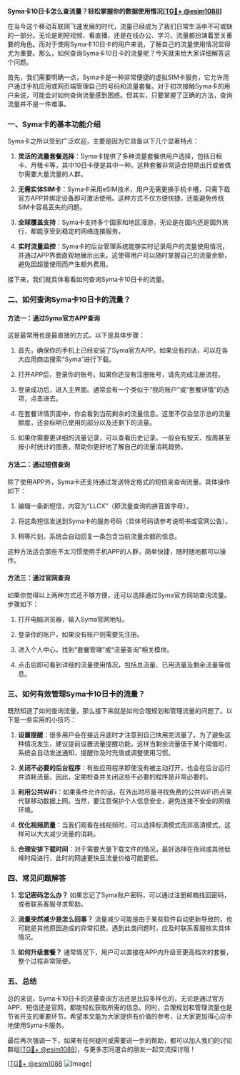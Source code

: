 **Syma卡10日卡怎么查流量？轻松掌握你的数据使用情况[[TG💪+ @esim1088](https://t.me/s/esim1088)]**

在当今这个移动互联网飞速发展的时代，流量已经成为了我们日常生活中不可或缺的一部分。无论是刷短视频、看直播，还是在线办公、学习，流量都扮演着至关重要的角色。而对于使用Syma卡10日卡的用户来说，了解自己的流量使用情况显得尤为重要。那么，如何查询Syma卡10日卡的流量呢？今天就来给大家详细解答这个问题。

首先，我们需要明确一点，Syma卡是一种非常便捷的虚拟SIM卡服务，它允许用户通过手机应用或网页端管理自己的号码和流量套餐。对于初次接触Syma卡的用户来说，可能会对如何查询流量感到困惑。但其实，只要掌握了正确的方法，查询流量并不是一件难事。

### 一、Syma卡的基本功能介绍

Syma卡之所以受到广泛欢迎，主要是因为它具备以下几个显著特点：

1. **灵活的流量套餐选择**：Syma卡提供了多种流量套餐供用户选择，包括日租卡、月租卡等，其中10日卡便是其中一种。这种套餐非常适合短期出行或者偶尔需要大量流量的人群。
   
2. **无需实体SIM卡**：Syma卡采用eSIM技术，用户无需更换手机卡槽，只需下载官方APP并绑定设备即可激活使用。这种方式不仅方便快捷，还能避免传统SIM卡容易丢失的问题。

3. **全球覆盖支持**：Syma卡支持多个国家和地区漫游，无论是在国内还是国外旅行，都能享受到稳定的网络连接服务。

4. **实时流量监控**：Syma卡的后台管理系统能够实时记录用户的流量使用情况，并通过APP界面直观地展示出来。这使得用户可以随时掌握自己的流量余额，避免因超量使用而产生额外费用。

接下来，我们就具体看看如何查询Syma卡10日卡的流量。

### 二、如何查询Syma卡10日卡的流量？

#### 方法一：通过Syma官方APP查询

这是最常用也是最直接的方式。以下是具体步骤：

1. 首先，确保你的手机上已经安装了Syma官方APP。如果没有的话，可以在各大应用商店搜索“Syma”进行下载。

2. 打开APP后，登录你的账号。如果你还没有注册账号，请先完成注册流程。

3. 登录成功后，进入主界面。通常会有一个类似于“我的账户”或“套餐详情”的选项，点击进去。

4. 在套餐详情页面中，你会看到当前剩余的流量信息。这里不仅会显示总的流量额度，还会标明已使用的部分以及还剩下的流量。

5. 如果你需要更详细的流量记录，可以查看历史记录。一般会有按天、按周甚至按小时统计的图表，帮助你更好地了解自己的流量消耗趋势。

#### 方法二：通过短信查询

除了使用APP外，Syma卡还支持通过发送特定格式的短信来查询流量。具体操作如下：

1. 编辑一条新短信，内容为“LLCX”（即流量查询的拼音首字母）。

2. 将这条短信发送到Syma卡的服务号码（具体号码请参考说明书或官网公告）。

3. 稍等片刻，系统会自动回复一条包含当前流量余额的信息。

这种方法适合那些不太习惯使用手机APP的人群，简单快捷，随时随地都可以操作。

#### 方法三：通过官网查询

如果你觉得以上两种方式还不够方便，还可以选择通过Syma官方网站查询流量。步骤如下：

1. 打开电脑浏览器，输入Syma官网地址。

2. 登录你的账户，如果没有账户则需要先注册。

3. 进入个人中心，找到“套餐管理”或“流量查询”相关模块。

4. 点击后即可看到详细的流量使用情况，包括总流量、已用流量及剩余流量等信息。

### 三、如何有效管理Syma卡10日卡的流量？

既然知道了如何查询流量，那么接下来就是如何合理规划和管理流量的问题了。以下是一些实用的小技巧：

1. **设置提醒**：很多用户会在接近月底时才注意到自己快用完流量了。为了避免这种情况发生，建议提前设置流量提醒功能。这样当剩余流量低于某个阈值时，系统会自动发送通知，提醒你及时充值或调整使用习惯。

2. **关闭不必要的后台程序**：有些应用程序即使没有被主动打开，也会在后台运行并消耗流量。因此，定期检查并关闭这些不必要的程序是非常必要的。

3. **利用公共WiFi**：如果条件允许的话，在外出时尽量寻找免费的公共WiFi热点来代替移动数据上网。当然，要注意保护个人信息安全，避免连接不安全的网络环境。

4. **优化视频质量**：当我们观看在线视频时，可以选择标清模式而非高清模式，这样可以大大减少流量的消耗。

5. **合理安排下载时间**：对于需要大量下载文件的情况，最好选择在夜间或其他低峰时段进行，此时的网速更快且流量价格可能更低。

### 四、常见问题解答

1. **忘记密码怎么办？**
   如果忘记了Syma账户密码，可以通过注册邮箱找回密码，或者联系客服寻求帮助。

2. **流量突然减少是怎么回事？**
   流量减少可能是由于某些软件自动更新导致的，也可能是其他原因造成的异常扣费。遇到此类问题时，应及时联系客服核实具体情况。

3. **如何升级套餐？**
   通常情况下，用户可以直接在APP内升级至更高档次的套餐，整个过程非常简便。

### 五、总结

总的来说，Syma卡10日卡的流量查询方法还是比较多样化的，无论是通过官方APP、短信还是官网，都能轻松获取所需的信息。同时，合理规划和管理流量也是节省开支的重要环节。希望本文能为大家提供有价值的参考，让大家更加得心应手地使用Syma卡服务。

最后再次强调一下，如果有任何疑问或需要进一步的帮助，都可以加入我们的讨论群组[[TG💪+ @esim1088](https://t.me/s/esim1088)]，与更多志同道合的朋友一起交流探讨哦！

[[TG💪+ @esim1088](https://t.me/s/esim1088) ![Image](https://i.postimg.cc/4NQfJmqS/Snipaste-2025-05-13-00-14-12.png)]